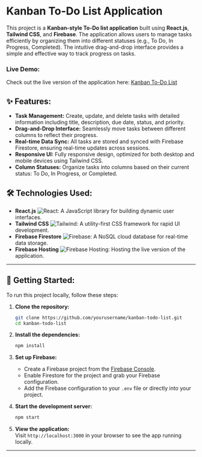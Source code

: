 

# Kanban To-Do List Application

This project is a **Kanban-style To-Do list application** built using **React.js**, **Tailwind CSS**, and **Firebase**. The application allows users to manage tasks efficiently by organizing them into different statuses (e.g., To Do, In Progress, Completed). The intuitive drag-and-drop interface provides a simple and effective way to track progress on tasks.

### Live Demo:
Check out the live version of the application here: [Kanban To-Do List](https://boardinfinitynarasimha.netlify.app/)


## ✨ Features:
- **Task Management:** Create, update, and delete tasks with detailed information including title, description, due date, status, and priority.
- **Drag-and-Drop Interface:** Seamlessly move tasks between different columns to reflect their progress.
- **Real-time Data Sync:** All tasks are stored and synced with Firebase Firestore, ensuring real-time updates across sessions.
- **Responsive UI:** Fully responsive design, optimized for both desktop and mobile devices using Tailwind CSS.
- **Column Statuses:** Organize tasks into columns based on their current status: To Do, In Progress, or Completed.


## 🛠️ Technologies Used:

- **React.js** ![React](https://img.shields.io/badge/React-20232A?style=for-the-badge&logo=react&logoColor=61DAFB): A JavaScript library for building dynamic user interfaces.
- **Tailwind CSS** ![Tailwind](https://img.shields.io/badge/TailwindCSS-38B2AC?style=for-the-badge&logo=tailwind-css&logoColor=white): A utility-first CSS framework for rapid UI development.
- **Firebase Firestore** ![Firebase](https://img.shields.io/badge/Firebase-FFCA28?style=for-the-badge&logo=firebase&logoColor=white): A NoSQL cloud database for real-time data storage.
- **Firebase Hosting** ![Firebase Hosting](https://img.shields.io/badge/Firebase_Hosting-FF5722?style=for-the-badge&logo=firebase&logoColor=white): Hosting the live version of the application.

---

## 🚀 Getting Started:

To run this project locally, follow these steps:

1. **Clone the repository:**

   ```bash
   git clone https://github.com/yourusername/kanban-todo-list.git
   cd kanban-todo-list
   ```

2. **Install the dependencies:**

   ```bash
   npm install
   ```

3. **Set up Firebase:**
   - Create a Firebase project from the [Firebase Console](https://console.firebase.google.com/).
   - Enable Firestore for the project and grab your Firebase configuration.
   - Add the Firebase configuration to your `.env` file or directly into your project.

4. **Start the development server:**

   ```bash
   npm start
   ```

5. **View the application:**  
   Visit `http://localhost:3000` in your browser to see the app running locally.

---

